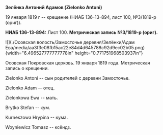 **Зелёнка Антоний Адамов (Zielonko Antoni)**

19 января 1819 г -- крещение (НИАБ 136-13-894, лист 100, №3/1819-р
(ориг)).

**НИАБ 136-13-894:** Лист 100. **Метрическая запись №3/1819-р (ориг).**

![](./Осовская волость/Замосточье деревня/Зелёнки/Адам Ева/media/aa3f3e08fb15ac22e84d4d645788c92d9ec02b05.png){width="6.496527777777778in"
height="0.771751968503937in"}

Осовская Покровская церковь. 19 января 1819 года. Метрическая запись о
крещении.

Zielonko Antoni -- сын родителей с деревни Замосточье.

Zielonko Adam -- отец.

Zielonkowa Ewa -- мать.

Brytko Stefan -- кум.

Kurneszowa Hrypina -- кума.

Woyniewicz Tomasz -- ксёндз.
